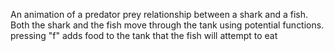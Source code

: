 An animation of a predator prey relationship between a shark and a fish.  
Both the shark and the fish move through the tank using potential functions.
pressing "f" adds food to the tank that the fish will attempt to eat 
